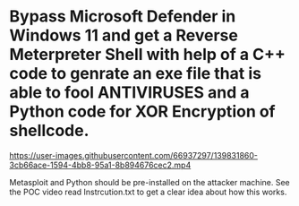 # Bypass Microsoft Defender in Windows 11 and get a Reverse Meterpreter Shell with help of a C++ code to genrate an exe file that is able to fool ANTIVIRUSES and a Python code for XOR Encryption of shellcode.





https://user-images.githubusercontent.com/66937297/139831860-3cb66ace-1594-4bb8-95a1-8b894676cec2.mp4

Metasploit and Python should be pre-installed on the attacker machine. See the POC video read Instrcution.txt to get a clear idea about how this works.


